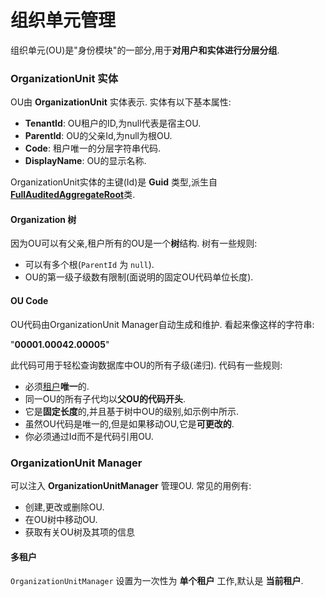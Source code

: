 # 组织单元管理

组织单元(OU)是"身份模块"的一部分,用于**对用户和实体进行分层分组**.

### OrganizationUnit 实体

OU由 **OrganizationUnit** 实体表示. 实体有以下基本属性:

- **TenantId**: OU租户的ID,为null代表是宿主OU.
- **ParentId**: OU的父亲Id,为null为根OU.
- **Code**: 租户唯一的分层字符串代码.
- **DisplayName**: OU的显示名称.

OrganizationUnit实体的主键(Id)是 **Guid** 类型,派生自[**FullAuditedAggregateRoot**](../Entities.md)类.

#### Organization 树

因为OU可以有父亲,租户所有的OU是一个**树**结构. 树有一些规则:

- 可以有多个根(`ParentId` 为 `null`).
- OU的第一级子级数有限制(面说明的固定OU代码单位长度).

#### OU Code

OU代码由OrganizationUnit Manager自动生成和维护. 看起来像这样的字符串:

"**00001.00042.00005**"

此代码可用于轻松查询数据库中OU的所有子级(递归). 代码有一些规则:

- 必须[租户](../Multi-Tenancy.md)**唯一**的.
- 同一OU的所有子代均以**父OU的代码开头**.
- 它是**固定长度**的,并且基于树中OU的级别,如示例中所示.
- 虽然OU代码是唯一的,但是如果移动OU,它是**可更改的**.
- 你必须通过Id而不是代码引用OU.

### OrganizationUnit Manager

可以注入 **OrganizationUnitManager** 管理OU. 常见的用例有:

- 创建,更改或删除OU.
- 在OU树中移动OU.
- 获取有关OU树及其项的信息

#### 多租户

`OrganizationUnitManager` 设置为一次性为 **单个租户** 工作,默认是 **当前租户**.
